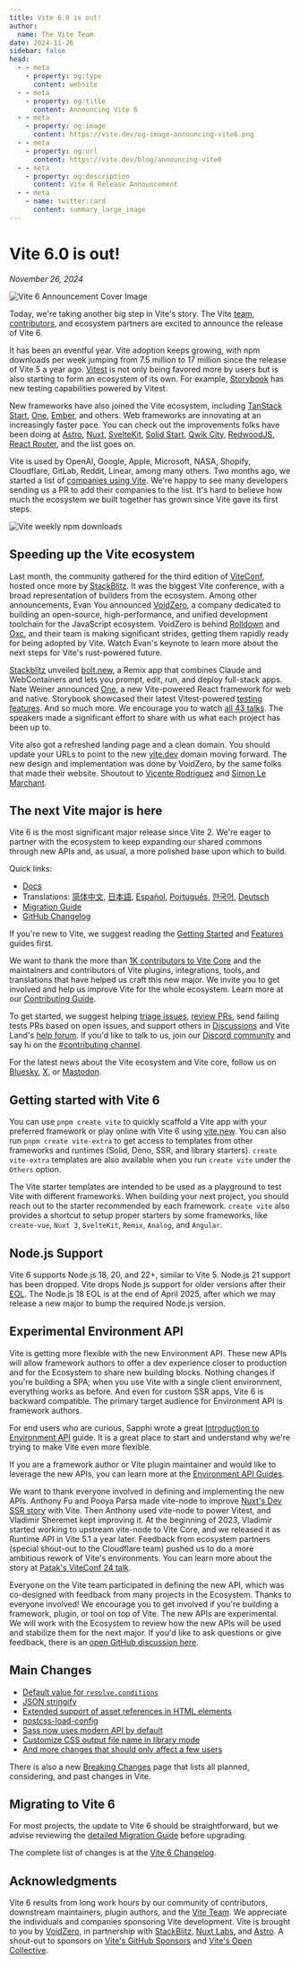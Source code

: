 ```yaml
---
title: Vite 6.0 is out!
author:
  name: The Vite Team
date: 2024-11-26
sidebar: false
head:
  - - meta
    - property: og:type
      content: website
  - - meta
    - property: og:title
      content: Announcing Vite 6
  - - meta
    - property: og:image
      content: https://vite.dev/og-image-announcing-vite6.png
  - - meta
    - property: og:url
      content: https://vite.dev/blog/announcing-vite6
  - - meta
    - property: og:description
      content: Vite 6 Release Announcement
  - - meta
    - name: twitter:card
      content: summary_large_image
---
```


# Vite 6.0 is out!

_November 26, 2024_

![Vite 6 Announcement Cover Image](/og-image-announcing-vite6.png)

Today, we're taking another big step in Vite's story. The Vite [team](/team), [contributors](https://github.com/vitejs/vite/graphs/contributors), and ecosystem partners are excited to announce the release of Vite 6.

It has been an eventful year. Vite adoption keeps growing, with npm downloads per week jumping from 7.5 million to 17 million since the release of Vite 5 a year ago. [Vitest](https://vitest.dev) is not only being favored more by users but is also starting to form an ecosystem of its own. For example, [Storybook](https://storybook.js.org) has new testing capabilities powered by Vitest.

New frameworks have also joined the Vite ecosystem, including [TanStack Start](https://tanstack.com/start), [One](https://onestack.dev/), [Ember](https://emberjs.com/), and others. Web frameworks are innovating at an increasingly faster pace. You can check out the improvements folks have been doing at [Astro](https://astro.build/), [Nuxt](https://nuxt.com/), [SvelteKit](https://kit.svelte.dev/), [Solid Start](https://www.solidjs.com/blog/introducing-solidstart), [Qwik City](https://qwik.builder.io/qwikcity/overview/), [RedwoodJS](https://redwoodjs.com/), [React Router](https://reactrouter.com/), and the list goes on.

Vite is used by OpenAI, Google, Apple, Microsoft, NASA, Shopify, Cloudflare, GitLab, Reddit, Linear, among many others. Two months ago, we started a list of [companies using Vite](https://github.com/vitejs/companies-using-vite). We're happy to see many developers sending us a PR to add their companies to the list. It's hard to believe how much the ecosystem we built together has grown since Vite gave its first steps.

![Vite weekly npm downloads](/vite6-npm-weekly-downloads.png)

## Speeding up the Vite ecosystem

Last month, the community gathered for the third edition of [ViteConf](https://viteconf.org/24/replay), hosted once more by [StackBlitz](https://stackblitz.com). It was the biggest Vite conference, with a broad representation of builders from the ecosystem. Among other announcements, Evan You announced [VoidZero](https://staging.voidzero.dev/posts/announcing-voidzero-inc), a company dedicated to building an open-source, high-performance, and unified development toolchain for the JavaScript ecosystem. VoidZero is behind [Rolldown](https://rolldown.rs) and [Oxc](https://oxc.rs), and their team is making significant strides, getting them rapidly ready for being adopted by Vite. Watch Evan's keynote to learn more about the next steps for Vite's rust-powered future.

<YouTubeVideo videoId="EKvvptbTx6k?si=EZ-rFJn4pDW3tUvp" />

[Stackblitz](https://stackblitz.com) unveiled [bolt.new](https://bolt.new), a Remix app that combines Claude and WebContainers and lets you prompt, edit, run, and deploy full-stack apps. Nate Weiner announced [One](https://onestack.dev/), a new Vite-powered React framework for web and native. Storybook showcased their latest Vitest-powered [testing features](https://youtu.be/8t5wxrFpCQY?si=PYZoWKf-45goQYDt). And so much more. We encourage you to watch [all 43 talks](https://www.youtube.com/playlist?list=PLqGQbXn_GDmnObDzgjUF4Krsfl6OUKxtp). The speakers made a significant effort to share with us what each project has been up to.

Vite also got a refreshed landing page and a clean domain. You should update your URLs to point to the new [vite.dev](https://vite.dev) domain moving forward. The new design and implementation was done by VoidZero, by the same folks that made their website. Shoutout to [Vicente Rodriguez](https://bento.me/rmoon) and [Simon Le Marchant](https://marchantweb.com/).

## The next Vite major is here

Vite 6 is the most significant major release since Vite 2. We're eager to partner with the ecosystem to keep expanding our shared commons through new APIs and, as usual, a more polished base upon which to build.

Quick links:

- [Docs](/)
- Translations: [简体中文](https://cn.vite.dev/), [日本語](https://ja.vite.dev/), [Español](https://es.vite.dev/), [Português](https://pt.vite.dev/), [한국어](https://ko.vite.dev/), [Deutsch](https://de.vite.dev/)
- [Migration Guide](/guide/migration)
- [GitHub Changelog](https://github.com/vitejs/vite/blob/main/packages/vite/CHANGELOG.md#500-2024-11-26)

If you're new to Vite, we suggest reading the [Getting Started](/guide/) and [Features](/guide/features) guides first.

We want to thank the more than [1K contributors to Vite Core](https://github.com/vitejs/vite/graphs/contributors) and the maintainers and contributors of Vite plugins, integrations, tools, and translations that have helped us craft this new major. We invite you to get involved and help us improve Vite for the whole ecosystem. Learn more at our [Contributing Guide](https://github.com/vitejs/vite/blob/main/CONTRIBUTING.md).

To get started, we suggest helping [triage issues](https://github.com/vitejs/vite/issues), [review PRs](https://github.com/vitejs/vite/pulls), send failing tests PRs based on open issues, and support others in [Discussions](https://github.com/vitejs/vite/discussions) and Vite Land's [help forum](https://discord.com/channels/804011606160703521/1019670660856942652). If you'd like to talk to us, join our [Discord community](http://chat.vite.dev/) and say hi on the [#contributing channel](https://discord.com/channels/804011606160703521/804439875226173480).

For the latest news about the Vite ecosystem and Vite core, follow us on [Bluesky](https://bsky.app/profile/vite.dev), [X](https://twitter.com/vite_js), or [Mastodon](https://webtoo.ls/@vite).

## Getting started with Vite 6

You can use `pnpm create vite` to quickly scaffold a Vite app with your preferred framework or play online with Vite 6 using [vite.new](https://vite.new). You can also run `pnpm create vite-extra` to get access to templates from other frameworks and runtimes (Solid, Deno, SSR, and library starters). `create vite-extra` templates are also available when you run `create vite` under the `Others` option.

The Vite starter templates are intended to be used as a playground to test Vite with different frameworks. When building your next project, you should reach out to the starter recommended by each framework. `create vite` also provides a shortcut to setup proper starters by some frameworks, like `create-vue`, `Nuxt 3`, `SvelteKit`, `Remix`, `Analog`, and `Angular`.

## Node.js Support

Vite 6 supports Node.js 18, 20, and 22+, similar to Vite 5. Node.js 21 support has been dropped. Vite drops Node.js support for older versions after their [EOL](https://endoflife.date/nodejs). The Node.js 18 EOL is at the end of April 2025, after which we may release a new major to bump the required Node.js version.

## Experimental Environment API

Vite is getting more flexible with the new Environment API. These new APIs will allow framework authors to offer a dev experience closer to production and for the Ecosystem to share new building blocks. Nothing changes if you're building a SPA; when you use Vite with a single client environment, everything works as before. And even for custom SSR apps, Vite 6 is backward compatible. The primary target audience for Environment API is framework authors.

For end users who are curious, Sapphi wrote a great [Introduction to Environment API](https://green.sapphi.red/blog/increasing-vites-potential-with-the-environment-api) guide. It is a great place to start and understand why we're trying to make Vite even more flexible.

If you are a framework author or Vite plugin maintainer and would like to leverage the new APIs, you can learn more at the [Environment API Guides](https://main.vite.dev/guide/api-environment).

We want to thank everyone involved in defining and implementing the new APIs. Anthony Fu and Pooya Parsa made vite-node to improve [Nuxt's Dev SSR story](https://antfu.me/posts/dev-ssr-on-nuxt) with Vite. Then Anthony used vite-node to power Vitest, and Vladimir Sheremet kept improving it. At the beginning of 2023, Vladimir started working to upstream vite-node to Vite Core, and we released it as Runtime API in Vite 5.1 a year later. Feedback from ecosystem partners (special shout-out to the Cloudflare team) pushed us to do a more ambitious rework of Vite's environments. You can learn more about the story at [Patak's ViteConf 24 talk](https://www.youtube.com/watch?v=WImor3HDyqU?si=EZ-rFJn4pDW3tUvp).

Everyone on the Vite team participated in defining the new API, which was co-designed with feedback from many projects in the Ecosystem. Thanks to everyone involved! We encourage you to get involved if you're building a framework, plugin, or tool on top of Vite. The new APIs are experimental. We will work with the Ecosystem to review how the new APIs will be used and stabilize them for the next major. If you'd like to ask questions or give feedback, there is an [open GitHub discussion here](https://github.com/vitejs/vite/discussions/16358).

## Main Changes

- [Default value for `resolve.conditions`](/guide/migration#default-value-for-resolve-conditions)
- [JSON stringify](/guide/migration#json-stringify)
- [Extended support of asset references in HTML elements](/guide/migration#extended-support-of-asset-references-in-html-elements)
- [postcss-load-config](/guide/migration#postcss-load-config)
- [Sass now uses modern API by default](/guide/migration#sass-now-uses-modern-api-by-default)
- [Customize CSS output file name in library mode](/guide/migration#customize-css-output-file-name-in-library-mode)
- [And more changes that should only affect a few users](/guide/migration#advanced)

There is also a new [Breaking Changes](/changes/) page that lists all planned, considering, and past changes in Vite.

## Migrating to Vite 6

For most projects, the update to Vite 6 should be straightforward, but we advise reviewing the [detailed Migration Guide](/guide/migration) before upgrading.

The complete list of changes is at the [Vite 6 Changelog](https://github.com/vitejs/vite/blob/main/packages/vite/CHANGELOG.md#500-2024-11-26).

## Acknowledgments

Vite 6 results from long work hours by our community of contributors, downstream maintainers, plugin authors, and the [Vite Team](/team). We appreciate the individuals and companies sponsoring Vite development. Vite is brought to you by [VoidZero](https://voidzero.dev), in partnership with [StackBlitz](https://stackblitz.com/), [Nuxt Labs](https://nuxtlabs.com/), and [Astro](https://astro.build). A shout-out to sponsors on [Vite's GitHub Sponsors](https://github.com/sponsors/vitejs) and [Vite's Open Collective](https://opencollective.com/vite).

